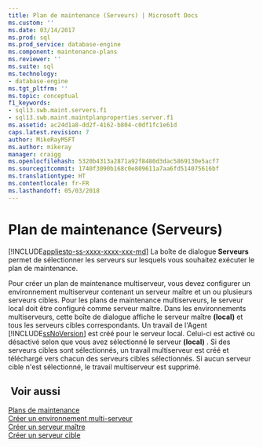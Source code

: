 ```yaml
---
title: Plan de maintenance (Serveurs) | Microsoft Docs
ms.custom: ''
ms.date: 03/14/2017
ms.prod: sql
ms.prod_service: database-engine
ms.component: maintenance-plans
ms.reviewer: ''
ms.suite: sql
ms.technology:
- database-engine
ms.tgt_pltfrm: ''
ms.topic: conceptual
f1_keywords:
- sql13.swb.maint.servers.f1
- sql13.swb.maint.maintplanproperties.server.f1
ms.assetid: ac24d1a8-dd2f-4162-b804-c0df1fc1e61d
caps.latest.revision: 7
author: MikeRayMSFT
ms.author: mikeray
manager: craigg
ms.openlocfilehash: 5320b4313a2871a92f8480d3dac5869130e5acf7
ms.sourcegitcommit: 1740f3090b168c0e809611a7aa6fd514075616bf
ms.translationtype: HT
ms.contentlocale: fr-FR
ms.lasthandoff: 05/03/2018
---
```

# <a name="maintenance-plan-servers"></a>Plan de maintenance (Serveurs)
[!INCLUDE[appliesto-ss-xxxx-xxxx-xxx-md](../../includes/appliesto-ss-xxxx-xxxx-xxx-md.md)]
  La boîte de dialogue **Serveurs** permet de sélectionner les serveurs sur lesquels vous souhaitez exécuter le plan de maintenance.  
  
 Pour créer un plan de maintenance multiserveur, vous devez configurer un environnement multiserveur contenant un serveur maître et un ou plusieurs serveurs cibles. Pour les plans de maintenance multiserveurs, le serveur local doit être configuré comme serveur maître. Dans les environnements multiserveurs, cette boîte de dialogue affiche le serveur maître **(local)** et tous les serveurs cibles correspondants. Un travail de l'Agent [!INCLUDE[ssNoVersion](../../includes/ssnoversion-md.md)] est créé pour le serveur local. Celui-ci est activé ou désactivé selon que vous avez sélectionné le serveur **(local)** . Si des serveurs cibles sont sélectionnés, un travail multiserveur est créé et téléchargé vers chacun des serveurs cibles sélectionnés. Si aucun serveur cible n'est sélectionné, le travail multiserveur est supprimé.  
  
## <a name="see-also"></a> Voir aussi  
 [Plans de maintenance](../../relational-databases/maintenance-plans/maintenance-plans.md)   
 [Créer un environnement multi-serveur](http://msdn.microsoft.com/library/edc2b60d-15da-40a1-8ba3-f1d473366ee6)   
 [Créer un serveur maître](http://msdn.microsoft.com/library/05739a73-1fdf-4d9d-92a6-70f328380322)   
 [Créer un serveur cible](http://msdn.microsoft.com/library/13aabe2d-67fe-4c67-8d49-2928dd705b7a)  
  
  
